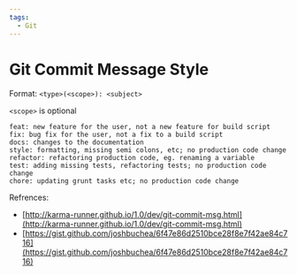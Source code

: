 ```yaml
---
tags:
  - Git
---
```


# Git Commit Message Style

Format: `<type>(<scope>): <subject>`

`<scope>` is optional

```shell
feat: new feature for the user, not a new feature for build script
fix: bug fix for the user, not a fix to a build script
docs: changes to the documentation
style: formatting, missing semi colons, etc; no production code change
refactor: refactoring production code, eg. renaming a variable
test: adding missing tests, refactoring tests; no production code change
chore: updating grunt tasks etc; no production code change
```

Refrences:

- [http://karma-runner.github.io/1.0/dev/git-commit-msg.html](http://karma-runner.github.io/1.0/dev/git-commit-msg.html)
- [https://gist.github.com/joshbuchea/6f47e86d2510bce28f8e7f42ae84c716](https://gist.github.com/joshbuchea/6f47e86d2510bce28f8e7f42ae84c716)